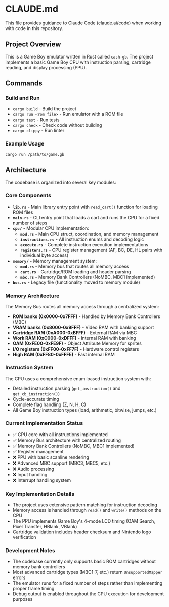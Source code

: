 # CLAUDE.md

This file provides guidance to Claude Code (claude.ai/code) when working with code in this repository.

## Project Overview

This is a Game Boy emulator written in Rust called `cash-gb`. The project implements a basic Game Boy CPU with instruction parsing, cartridge reading, and display processing (PPU).

## Commands

### Build and Run
- `cargo build` - Build the project
- `cargo run <rom_file>` - Run emulator with a ROM file
- `cargo test` - Run tests
- `cargo check` - Check code without building
- `cargo clippy` - Run linter

### Example Usage
```bash
cargo run /path/to/game.gb
```

## Architecture

The codebase is organized into several key modules:

### Core Components

- **`lib.rs`** - Main library entry point with `read_cart()` function for loading ROM files
- **`main.rs`** - CLI entry point that loads a cart and runs the CPU for a fixed number of steps
- **`cpu/`** - Modular CPU implementation:
  - **`mod.rs`** - Main CPU struct, coordination, and memory management
  - **`instructions.rs`** - All instruction enums and decoding logic
  - **`execute.rs`** - Complete instruction execution implementations
  - **`registers.rs`** - CPU register management (AF, BC, DE, HL pairs with individual byte access)
- **`memory/`** - Memory management system:
  - **`mod.rs`** - Memory bus that routes all memory access
  - **`cart.rs`** - Cartridge/ROM loading and header parsing
  - **`mbc.rs`** - Memory Bank Controllers (NoMBC, MBC1 implemented)
- **`bus.rs`** - Legacy file (functionality moved to memory module)

### Memory Architecture

The Memory Bus routes all memory access through a centralized system:
- **ROM banks (0x0000-0x7FFF)** - Handled by Memory Bank Controllers (MBC)
- **VRAM banks (0x8000-0x9FFF)** - Video RAM with banking support
- **Cartridge RAM (0xA000-0xBFFF)** - External RAM via MBC
- **Work RAM (0xC000-0xDFFF)** - Internal RAM with banking
- **OAM (0xFE00-0xFE9F)** - Object Attribute Memory for sprites
- **I/O registers (0xFF00-0xFF7F)** - Hardware control registers
- **High RAM (0xFF80-0xFFFE)** - Fast internal RAM

### Instruction System

The CPU uses a comprehensive enum-based instruction system with:
- Detailed instruction parsing (`get_instruction()` and `get_cb_instruction()`)
- Cycle-accurate timing
- Complete flag handling (Z, N, H, C)
- All Game Boy instruction types (load, arithmetic, bitwise, jumps, etc.)

### Current Implementation Status

- ✅ CPU core with all instructions implemented
- ✅ Memory Bus architecture with centralized routing
- ✅ Memory Bank Controllers (NoMBC, MBC1 implemented)
- ✅ Register management
- ❌ PPU with basic scanline rendering
- ❌ Advanced MBC support (MBC3, MBC5, etc.)
- ❌ Audio processing
- ❌ Input handling
- ❌ Interrupt handling system

### Key Implementation Details

- The project uses extensive pattern matching for instruction decoding
- Memory access is handled through `read()` and `write()` methods on the CPU
- The PPU implements Game Boy's 4-mode LCD timing (OAM Search, Pixel Transfer, HBlank, VBlank)
- Cartridge validation includes header checksum and Nintendo logo verification

### Development Notes

- The codebase currently only supports basic ROM cartridges without memory bank controllers
- Most advanced cartridge types (MBC1-7, etc.) return `UnsupportedMapper` errors
- The emulator runs for a fixed number of steps rather than implementing proper frame timing
- Debug output is enabled throughout the CPU execution for development purposes